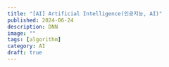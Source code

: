 ```yaml
---
title: "[AI] Artificial Intelligence(인공지능, AI)"
published: 2024-06-24
description: DNN
image: ""
tags: [algorithm]
category: AI
draft: true
---
```


